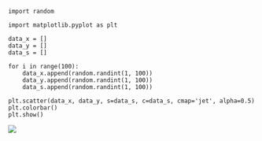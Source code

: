 ```
import random

import matplotlib.pyplot as plt

data_x = []
data_y = []
data_s = []

for i in range(100):
    data_x.append(random.randint(1, 100))
    data_y.append(random.randint(1, 100))
    data_s.append(random.randint(1, 100))

plt.scatter(data_x, data_y, s=data_s, c=data_s, cmap='jet', alpha=0.5)
plt.colorbar()
plt.show()
```
![](https://github.com/yoonhyunbin/data.analysis/blob/main/4.png)
